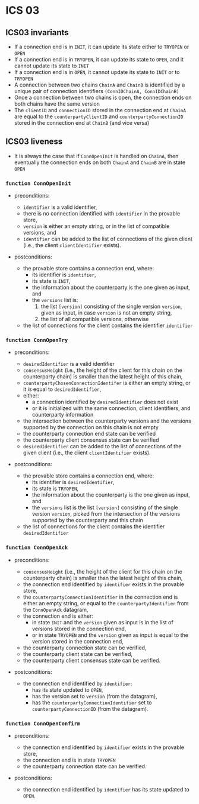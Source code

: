 # ICS 03

## ICS03 invariants

- If a connection end is in `INIT`, it can update its state either to `TRYOPEN` or `OPEN`
- If a connection end is in `TRYOPEN`, it can update its state to `OPEN`, and it cannot update its state to `INIT`
- If a connection end is in `OPEN`, it cannot update its state to `INIT` or to `TRYOPEN`
- A connection between two chains `ChainA` and `ChainB` is identified by a unique pair of connection identifiers 
`(ConnIDChainA, ConnIDChainB)`
- Once a connection between two chains is open, the connection ends on both chains have the same version
- The `clientID` and `connectionID` stored in the connection end at `ChainA` are equal to 
the `counterpartyClientID` and `counterpartyConnectionID` stored in the connection end at `ChainB` (and vice versa)

## ICS03 liveness
- It is always the case that if `ConnOpenInit` is handled on `ChainA`, then eventually the connection ends on 
both `ChainA` and `ChainB` are in state `OPEN`


### `function ConnOpenInit`

- preconditions:
    - `identifier` is a valid identifier,
    - there is no connection identified with `identifier` in the provable store,
    - `version` is either an empty string, or in the list of compatible versions, and
    - `identifier` can be added to the list of connections of the given client (i.e., 
    the client `clientIdentifier` exists).

- postconditions:      
    - the provable store contains a connection end, where:
        - its identifier is `identifier`, 
        - its state is `INIT`, 
        - the information about the counterparty is the one given as input, and 
        - the `versions` list is: 
            1. the list `[version]` consisting of the single version `version`, given as input, in case `version` is not an empty string, 
            2. the list of all compatible versions, otherwise 
    - the list of connections for the client contains the identifier `identifier`
    

### `function ConnOpenTry`

- preconditions:
    - `desiredIdentifier` is a valid identifier
    - `consensusHeight` (i.e., the height of the client for this chain on the counterparty chain) 
is smaller than the latest height of this chain,
    - `counterpartyChosenConnectionIdentifer` is either an empty string, or it is equal to `desiredIdentifier`,
    - either:
        - a connection identified by `desiredIdentifier` does not exist
        - or it is initialized with the same connection, client identifiers, and counterparty information
    - the intersection between the counterparty versions and the versions supported by the connection on this chain is not empty
    - the counterparty connection end state can be verified
    - the counterparty client consensus state can be verified  
    - `desiredIdentifier` can be added to the list of connections of the given client (i.e., 
    the client `clientIdentifier` exists).

- postconditions:        
    - the provable store contains a connection end, where:
        - its identifier is `desiredIdentifier`, 
        - its state is `TRYOPEN`, 
        - the information about the counterparty is the one given as input, and 
        - the `versions` list is the list `[version]` consisting of the single version `version`, picked from the intersection of the 
        versions supported by the counterparty and this chain
    - the list of connections for the client contains the identifier `desiredIdentifier`

### `function ConnOpenAck`

- preconditions:
    - `consensusHeight` (i.e., the height of the client for this chain on the counterparty chain) 
is smaller than the latest height of this chain,
    - the connection end identified by `identifier` exists in the provable store, 
    - the `counterpartyConnectionIdentifier` in the connection end is either an empty string, or equal to the `counterpartyIdentifier` from the `ConnOpenAck` datagram,
    - the connection end is either:
        - in state `INIT` and the `version` given as input is in the list of versions stored in the connection end, 
        - or in state `TRYOPEN` and the `version` given as input is equal to the version stored in the connection end,
    - the counterparty connection state can be verified,
    - the counterparty client state can be verified,  
    - the counterparty client consensus state can be verified.
    
- postconditions:        
    - the connection end identified by `identifier`:
        - has its state updated to `OPEN`,
        - has the version set to `version` (from the datagram),
        - has the `counterpartyConnectionIdentifier` set to `counterpartyConnectionID` (from the datagram).


### `function ConnOpenConfirm`

- preconditions:
    - the connection end identified by `identifier` exists in the provable store, 
    - the connection end is in state `TRYOPEN`
    - the counterparty connection state can be verified.
    
- postconditions:        
    - the connection end identified by `identifier` has its state updated to `OPEN`.
    